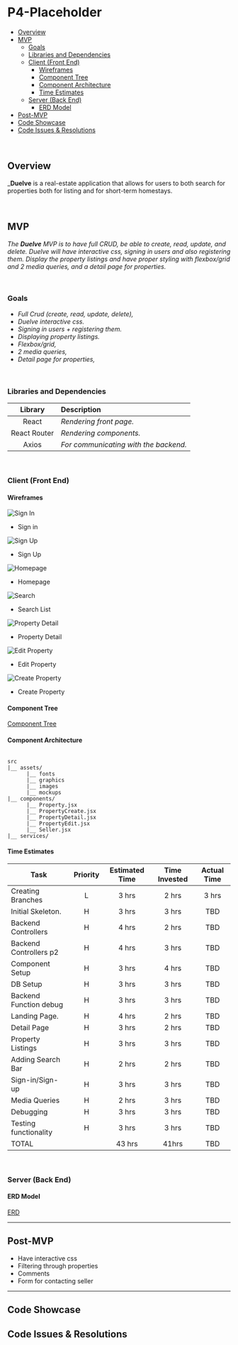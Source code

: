# P4-Placeholder

- [Overview](#overview)
- [MVP](#mvp)
  - [Goals](#goals)
  - [Libraries and Dependencies](#libraries-and-dependencies)
  - [Client (Front End)](#client-front-end)
    - [Wireframes](#wireframes)
    - [Component Tree](#component-tree)
    - [Component Architecture](#component-architecture)
    - [Time Estimates](#time-estimates)
  - [Server (Back End)](#server-back-end)
    - [ERD Model](#erd-model)
- [Post-MVP](#post-mvp)
- [Code Showcase](#code-showcase)
- [Code Issues & Resolutions](#code-issues--resolutions)

<br>

## Overview

_**Duelve** is a real-estate application that allows for users to both search for properties both for listing and for short-term homestays.

<br>

## MVP


_The **Duelve** MVP is to have full CRUD, be able to create, read, update, and delete. Duelve will have interactive css, signing in users and also registering them. Display the property listings and have proper styling with flexbox/grid and 2 media queries, and a detail page for properties._

<br>

### Goals

- _Full Crud (create, read, update, delete),_
- _Duelve interactive css._
- _Signing in users + registering them._
- _Displaying property listings._
- _Flexbox/grid,_
- _2 media queries,_
- _Detail page for properties,_

<br>

### Libraries and Dependencies


|     Library      | Description                                |
| :--------------: | :----------------------------------------- |
|      React       | _Rendering front page._ |
|   React Router   | _Rendering components._ |
|      Axios       | _For communicating with the backend._ |




<br>

### Client (Front End)

#### Wireframes


![Sign In](https://i.imgur.com/sLJ8HPo.png)

- Sign in

![Sign Up](https://i.imgur.com/1uhDRET.png)

- Sign Up

![Homepage](https://i.imgur.com/bh8uoQZ.png)

- Homepage

![Search](https://i.imgur.com/B6dAbHQ.png)

- Search List

![Property Detail](https://i.imgur.com/JVoAY7a.png)

- Property Detail

![Edit Property](https://i.imgur.com/rkoG5Mi.png)

- Edit Property

![Create Property](https://i.imgur.com/YdjltlL.png)

- Create Property

#### Component Tree


[Component Tree](https://i.imgur.com/LlaqJig.png)

#### Component Architecture


``` structure

src
|__ assets/
      |__ fonts
      |__ graphics
      |__ images
      |__ mockups
|__ components/
      |__ Property.jsx
      |__ PropertyCreate.jsx
      |__ PropertyDetail.jsx
      |__ PropertyEdit.jsx
      |__ Seller.jsx
|__ services/

```

#### Time Estimates


| Task                  | Priority | Estimated Time | Time Invested | Actual Time |
| --------------------- | :------: | :------------: | :-----------: | :---------: |
| Creating Branches     |    L     |     3 hrs      |     2 hrs     |    3 hrs    |
| Initial Skeleton.     |    H     |     3 hrs      |     3 hrs     |     TBD     |
| Backend Controllers   |    H     |     4 hrs      |     2 hrs     |     TBD     |
| Backend Controllers p2|    H     |     4 hrs      |     3 hrs     |     TBD     |
| Component Setup       |    H     |     3 hrs      |     4 hrs     |     TBD     |
| DB Setup              |    H     |     3 hrs      |     3 hrs     |     TBD     |
| Backend Function debug|    H     |     3 hrs      |     3 hrs     |     TBD     |
| Landing Page.         |    H     |     4 hrs      |     2 hrs     |     TBD     |
| Detail Page           |    H     |     3 hrs      |     2 hrs     |     TBD     |
| Property Listings     |    H     |     3 hrs      |     3 hrs     |     TBD     |
| Adding Search Bar     |    H     |     2 hrs      |     2 hrs     |     TBD     |
| Sign-in/Sign-up       |    H     |     3 hrs      |     3 hrs     |     TBD     |
| Media Queries         |    H     |     2 hrs      |     3 hrs     |     TBD     |
| Debugging             |    H     |     3 hrs      |     3 hrs     |     TBD     |
| Testing functionality |    H     |     3 hrs      |     3 hrs     |     TBD     |
| TOTAL                 |          |     43 hrs     |      41hrs    |     TBD     |




<br>

### Server (Back End)

#### ERD Model


[ERD](https://i.imgur.com/eU4DcAN.png)
<br>

***

## Post-MVP

- Have interactive css
- Filtering through properties
- Comments
- Form for contacting seller

***

## Code Showcase


## Code Issues & Resolutions

